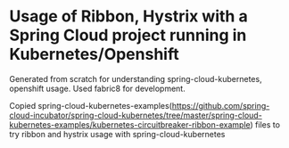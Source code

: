 # Usage of Ribbon, Hystrix with a Spring Cloud project running in Kubernetes/Openshift

Generated from scratch for understanding spring-cloud-kubernetes, openshift usage. Used fabric8 for development. 

Copied spring-cloud-kubernetes-examples(https://github.com/spring-cloud-incubator/spring-cloud-kubernetes/tree/master/spring-cloud-kubernetes-examples/kubernetes-circuitbreaker-ribbon-example) files to try ribbon and hystrix usage with spring-cloud-kubernetes
